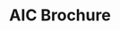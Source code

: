 ---
clir_id: dlf006
layout: report
pub_date: 2000-01-01 
title: "AIC Brochure"
authors: Graham, Rebecca
seo:
  type: Report
doi: 10.5281/zenodo.7806798
description: "The AIC is led by the Digital Library Federation (DLF) with support from the College Art Association (CAA). Funded to July 2000 by The Andrew W. Mellon Foundation and the DLF, and with contributions from Yale and Carnegie Mellon Universities, the AIC is presently developing a prototype. The prototype is envisaged as a working system exemplifying what may be achieved in a networked environment by and for the visual arts community. It is a collection of images and a set of tools that may be implemented, configured, and extended locally to meet institutional needs. It is designed according to open source principles and in compliance with industry- wide standards and best practices. As importantly, during the prototype’s development, the AIC will investigate organizational, legal, and business issues and produce a set of recommendations about how best to secure the development of what we hope may emerge as a vital community resource.


The prototype’s development is a collaborative effort that draws upon the expertise of art historians, visual resource specialists, leading computer technologists, and business and legal advisors. Its presentation to interested communities in venues such as the CAA Annual Meeting and the Art Libraries Society of North American Conference affords a crucial opportunity to solicit feedback from potential users and contributors— feedback that may be incorporated into its further development."
org: DLF
---